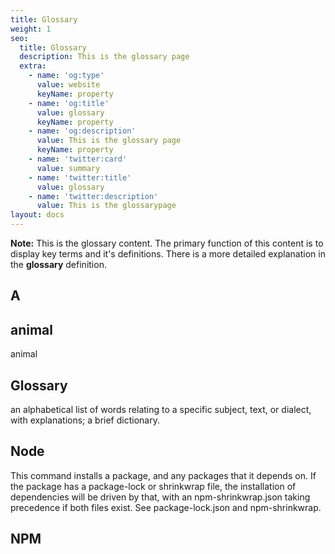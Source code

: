 ```yaml
---
title: Glossary
weight: 1
seo:
  title: Glossary
  description: This is the glossary page
  extra:
    - name: 'og:type'
      value: website
      keyName: property
    - name: 'og:title'
      value: glossary
      keyName: property
    - name: 'og:description'
      value: This is the glossary page
      keyName: property
    - name: 'twitter:card'
      value: summary
    - name: 'twitter:title'
      value: glossary
    - name: 'twitter:description'
      value: This is the glossarypage
layout: docs
---
```


<div class="note">
  <strong>Note:</strong> This is the glossary content. The primary function of this content is to display key terms and it's definitions. There is a more detailed explanation in the <strong>glossary</strong> definition.
</div>

## A
## animal
animal
## Glossary

an alphabetical list of words relating to a specific subject, text, or dialect, with explanations; a brief dictionary.

## Node

This command installs a package, and any packages that it depends on. If the package has a package-lock or shrinkwrap file, the installation of dependencies will be driven by that, with an npm-shrinkwrap.json taking precedence if both files exist. See package-lock.json and npm-shrinkwrap.


## NPM


